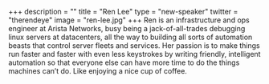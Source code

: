 +++
description = ""
title = "Ren Lee"
type = "new-speaker"
twitter = "therendeye"
image = "ren-lee.jpg"
+++
Ren is an infrastructure and ops engineer at Arista Networks, busy being a jack-of-all-trades debugging linux servers at datacenters, all the way to building all sorts of automation beasts that control server fleets and services. Her passion is to make things run faster and faster with even less keystrokes by writing friendly, intelligent automation so that everyone else can have more time to do the things machines can’t do. Like enjoying a nice cup of coffee.
